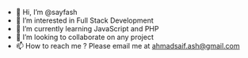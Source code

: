 - 👋 Hi, I’m @sayfash
- 👀 I’m interested in Full Stack Development
- 🌱 I’m currently learning JavaScript and PHP
- 💞️ I’m looking to collaborate on any project
- 📫 How to reach me ? Please email me at ahmadsaif.ash@gmail.com

<!---
sayfash/sayfash is a ✨ special ✨ repository because its `README.md` (this file) appears on your GitHub profile.
You can click the Preview link to take a look at your changes.
--->
